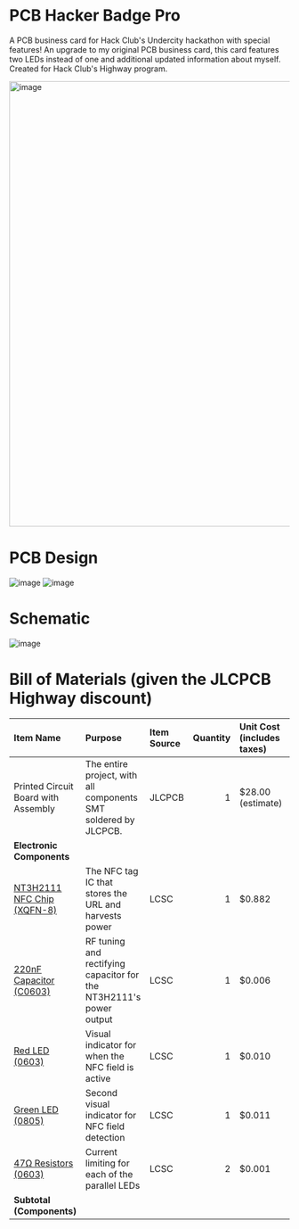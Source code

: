 # PCB Hacker Badge Pro
A PCB business card for Hack Club's Undercity hackathon with special features! An upgrade to my original PCB business card, this card features two LEDs instead of one and additional updated information about myself. Created for Hack Club's Highway program.

<img width="1028" height="799" alt="image" src="https://github.com/user-attachments/assets/3dd5d296-52d3-4c8c-beb8-831811c37270" />

# PCB Design

![image](https://github.com/user-attachments/assets/f949c9a9-bf6c-46ab-9243-dd976c9e5088)
![image](https://github.com/user-attachments/assets/0ce165f8-cc93-4010-bbaa-cc94ac492b49)

# Schematic

![image](https://github.com/user-attachments/assets/d7ec7488-1709-4dd5-ae31-eb80fc904bc2)

# Bill of Materials (given the JLCPCB Highway discount)

| Item Name                                | Purpose                                                  | Item Source | Quantity | Unit Cost (includes taxes) | Cost    |
|:-----------------------------------------|:----------------------------------------------------------|:------------|---------:|:----------------------------|:--------|
| Printed Circuit Board with Assembly      | The entire project, with all components SMT soldered by JLCPCB.        | JLCPCB      |        1 | $28.00 (estimate)                      | $28.00   |
| **Electronic Components** | | | | | |
| [NT3H2111 NFC Chip (XQFN-8)](https://jlcpcb.com/partdetail/NXPSemicon-NT3H2111W0FHKH/C710403) | The NFC tag IC that stores the URL and harvests power | LCSC | 1 | $0.882 | $0.882 |
| [220nF Capacitor (C0603)](https://jlcpcb.com/partdetail/21832-CL10B224KA8NNNC/C21120) | RF tuning and rectifying capacitor for the NT3H2111's power output | LCSC | 1 | $0.006 | $0.006 |
| [Red LED (0603)](https://jlcpcb.com/partdetail/Hubei_KENTOElec-KT0603R/C2286) | Visual indicator for when the NFC field is active | LCSC | 1 | $0.010 | $0.010 |
| [Green LED (0805)](https://jlcpcb.com/partdetail/Hubei_KENTOElec-KT0805G/C2297) | Second visual indicator for NFC field detection | LCSC | 1 | $0.011 | $0.011 |
| [47Ω Resistors (0603)](https://jlcpcb.com/partdetail/23909-0603WAF470JT5E/C23182) | Current limiting for each of the parallel LEDs | LCSC | 2 | $0.001 | $0.002 |
| **Subtotal (Components)** | | | | | **$28.91** |
